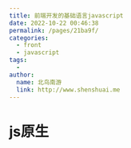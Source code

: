 ```yaml
---
title: 前端开发的基础语言javascript
date: 2022-10-22 00:46:38
permalink: /pages/21ba9f/
categories:
  - front
  - javascript
tags:
  - 
author: 
  name: 北鸟南游
  link: http://www.shenshuai.me
---
```

# js原生
## 